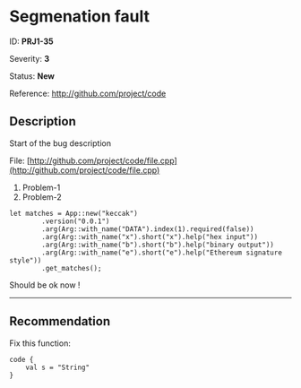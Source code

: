 # Segmenation fault

ID: __PRJ1-35__

Severity: __3__

Status: __New__

Reference: http://github.com/project/code

## Description

Start of the bug description


File: [http://github.com/project/code/file.cpp](http://github.com/project/code/file.cpp)

1. Problem-1
2. Problem-2

```
let matches = App::new("keccak")
        .version("0.0.1")
        .arg(Arg::with_name("DATA").index(1).required(false))
        .arg(Arg::with_name("x").short("x").help("hex input"))
        .arg(Arg::with_name("b").short("b").help("binary output"))
        .arg(Arg::with_name("e").short("e").help("Ethereum signature style"))
        .get_matches();
```

Should be ok now !

----

## Recommendation

Fix this function:

```
code {
    val s = "String"
}
```
